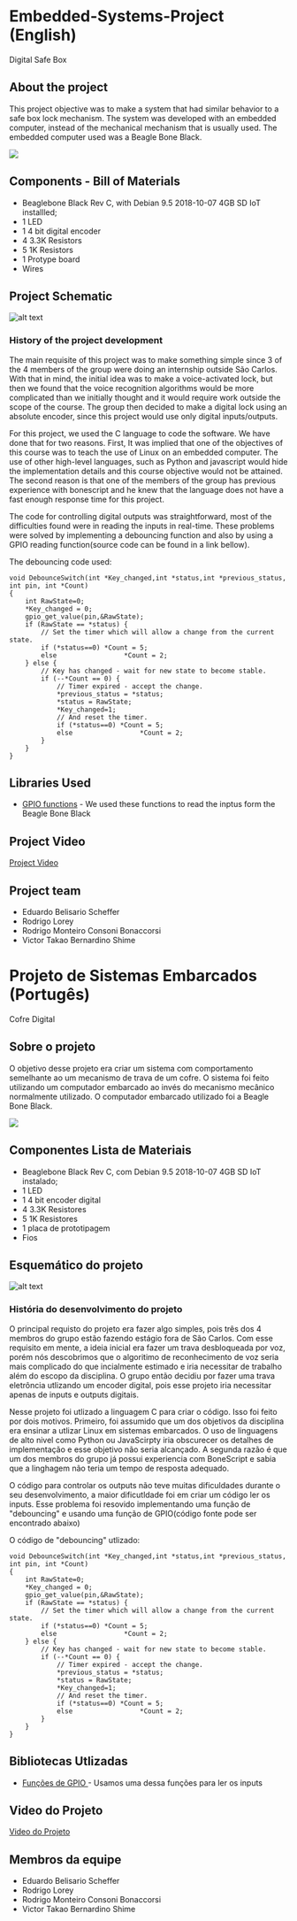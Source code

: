 # Embedded-Systems-Project (English)

Digital Safe Box

## About the project

This project objective was to make a system that had similar behavior to a safe box lock mechanism. The system was developed with an embedded computer, instead of the mechanical mechanism that is usually used. The embedded computer used was a Beagle Bone Black. 

![](GifdoProjeto.gif)

## Components - Bill of Materials

* Beaglebone Black Rev C, with Debian 9.5 2018-10-07 4GB SD IoT installled;
* 1 LED
* 1 4 bit digital encoder
* 4 3.3K Resistors 
* 5 1K Resistors
* 1 Protype board
* Wires

## Project Schematic

![alt text](https://docs.google.com/drawings/d/e/2PACX-1vQb0JCP48ShjpVStbLx8hNEBLTI6bsRhMRw4brJcJUAHbIoU5h5Pbxlj3mSAH578EQZy6Aa61WzGuFH/pub?w=480&h=360)


### History of the project development 

The main requisite of this project was to make something simple since 3 of the 4 members of the group were doing an internship outside São Carlos. With that in mind, the initial idea was to make a voice-activated lock, but then we found that the voice recognition algorithms would be more complicated than we initially thought and it would require work outside the scope of the course. The group then decided to make a digital lock using an absolute encoder, since this project would use only digital inputs/outputs.

For this project, we used the C language to code the software. We have done that for two reasons. First, It was implied that one of the objectives of this course was to teach the use of Linux on an embedded computer. The use of other high-level languages, such as Python and javascript would hide the implementation details and this course objective would not be attained. The second reason is that one of the members of the group has previous experience with bonescript and he knew that the language does not have a fast enough response time for this project.

The code for controlling digital outputs was straightforward, most of the difficulties found were in reading the inputs in real-time. These problems were solved by implementing a debouncing function and also by using a GPIO reading function(source code can be found in a link bellow).

The debouncing code used:

```
void DebounceSwitch(int *Key_changed,int *status,int *previous_status, int pin, int *Count)
{
    int RawState=0;
    *Key_changed = 0;
    gpio_get_value(pin,&RawState);
    if (RawState == *status) {
        // Set the timer which will allow a change from the current state.
        if (*status==0) *Count = 5;
        else                 *Count = 2;
    } else {
        // Key has changed - wait for new state to become stable.
        if (--*Count == 0) {
            // Timer expired - accept the change.
            *previous_status = *status;
            *status = RawState;
            *Key_changed=1;
            // And reset the timer.
            if (*status==0) *Count = 5;
            else                 *Count = 2;
        }
    }
}
```

## Libraries Used
* [GPIO functions](https://github.com/aferodeveloper/afLib/blob/master/linux/gpiolib.cpp) - We used these functions to read the inptus form the Beagle Bone Black

## Project Video
  [Project Video](https://github.com/Scheffer888/Alohomora/blob/master/V%C3%ADdeo%20do%20Projeto) 
## Project team

* Eduardo Belisario Scheffer 
* Rodrigo Lorey 
* Rodrigo Monteiro Consoni Bonaccorsi 
* Victor Takao Bernardino Shime 


# Projeto de Sistemas Embarcados (Portugês)

Cofre Digital

## Sobre o projeto

O objetivo desse projeto era criar um sistema com comportamento semelhante ao um mecanismo de trava de um cofre. O sistema foi feito utilizando um computador embarcado ao invés do mecanismo mecânico normalmente utilizado. O computador embarcado utilizado foi a Beagle Bone Black.

![](GifdoProjeto.gif)

## Componentes Lista de Materiais

* Beaglebone Black Rev C, com Debian 9.5 2018-10-07 4GB SD IoT instalado;
* 1 LED
* 1 4 bit encoder digital
* 4 3.3K Resistores 
* 5 1K Resistores
* 1 placa de prototipagem
* Fios

## Esquemático do projeto

![alt text](https://docs.google.com/drawings/d/e/2PACX-1vQb0JCP48ShjpVStbLx8hNEBLTI6bsRhMRw4brJcJUAHbIoU5h5Pbxlj3mSAH578EQZy6Aa61WzGuFH/pub?w=480&h=360)

### História do desenvolvimento do projeto

O principal requisto do projeto era fazer algo simples, pois três dos 4 membros do grupo estão fazendo estágio fora de São Carlos. Com esse requisito em mente, a ideia inicial era fazer um trava desbloqueada por voz, porém nós descobrimos que o algoritimo de reconhecimento de voz seria mais complicado do que incialmente estimado e iria necessitar de trabalho além do escopo da disciplina. O grupo então decidiu por fazer uma trava eletrôncia utlizando um encoder digital, pois esse projeto iria necessitar apenas de inputs e outputs digitais. 

Nesse projeto foi utlizado a linguagem  C para criar o código. Isso foi feito por dois motivos. Primeiro, foi assumido que um dos objetivos da disciplina era ensinar a utlizar Linux em sistemas embarcados. O uso de linguagens de alto nivel como Python ou JavaScirpty iria obscurecer os detalhes de implementação e esse objetivo não seria alcançado. A segunda razão é que um dos membros do grupo já possui experiencia com BoneScript e sabia que a linghagem não teria um tempo de resposta adequado.

O código para controlar os outputs não teve muitas dificuldades durante o seu desenvolvimento, a maior dificutldade foi  em criar um código ler os inputs. Esse problema foi resovido implementando uma função de "debouncing" e usando uma função de GPIO(código fonte pode ser encontrado abaixo)

O código de "debouncing" utlizado:

```
void DebounceSwitch(int *Key_changed,int *status,int *previous_status, int pin, int *Count)
{
    int RawState=0;
    *Key_changed = 0;
    gpio_get_value(pin,&RawState);
    if (RawState == *status) {
        // Set the timer which will allow a change from the current state.
        if (*status==0) *Count = 5;
        else                 *Count = 2;
    } else {
        // Key has changed - wait for new state to become stable.
        if (--*Count == 0) {
            // Timer expired - accept the change.
            *previous_status = *status;
            *status = RawState;
            *Key_changed=1;
            // And reset the timer.
            if (*status==0) *Count = 5;
            else                 *Count = 2;
        }
    }
}
```

## Bibliotecas Utlizadas
* [Funções de GPIO ](https://github.com/aferodeveloper/afLib/blob/master/linux/gpiolib.cpp) - Usamos uma dessa funções para ler os inputs

## Video do Projeto
  [Video do Projeto](https://github.com/Scheffer888/Alohomora/blob/master/V%C3%ADdeo%20do%20Projeto) 

## Membros da equipe

* Eduardo Belisario Scheffer 
* Rodrigo Lorey 
* Rodrigo Monteiro Consoni Bonaccorsi 
* Victor Takao Bernardino Shime 



